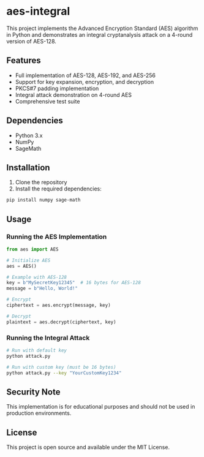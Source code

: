 # aes-integral
This project implements the Advanced Encryption Standard (AES) algorithm in Python and demonstrates an integral cryptanalysis attack on a 4-round version of AES-128. 

## Features

- Full implementation of AES-128, AES-192, and AES-256
- Support for key expansion, encryption, and decryption
- PKCS#7 padding implementation
- Integral attack demonstration on 4-round AES
- Comprehensive test suite

## Dependencies

- Python 3.x
- NumPy
- SageMath

## Installation

1. Clone the repository
2. Install the required dependencies:
```bash
pip install numpy sage-math
```

## Usage
### Running the AES Implementation
```python
from aes import AES

# Initialize AES
aes = AES()

# Example with AES-128
key = b"MySecretKey12345"  # 16 bytes for AES-128
message = b"Hello, World!"

# Encrypt
ciphertext = aes.encrypt(message, key)

# Decrypt
plaintext = aes.decrypt(ciphertext, key)
```

### Running the Integral Attack
```bash
# Run with default key
python attack.py

# Run with custom key (must be 16 bytes)
python attack.py --key "YourCustomKey1234"
```
## Security Note
This implementation is for educational purposes and should not be used in production environments.

## License
This project is open source and available under the MIT License.

